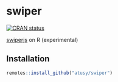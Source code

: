 
# swiper

<!-- badges: start -->
[![CRAN status](https://www.r-pkg.org/badges/version/swiper)](https://CRAN.R-project.org/package=swiper)
<!-- badges: end -->

[swiperjs](https://swiperjs.com) on R (experimental)

## Installation

``` r
remotes::install_github("atusy/swiper")
```


